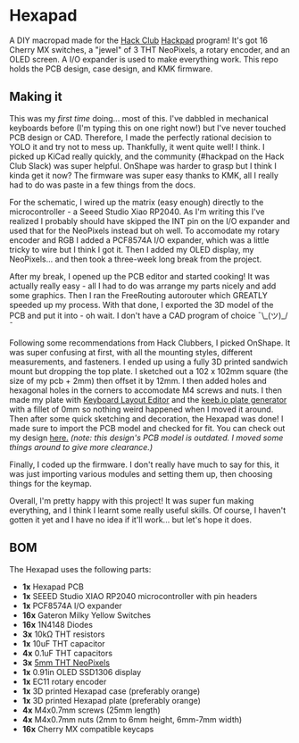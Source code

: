 # Hexapad

A DIY macropad made for the [Hack Club](https://hack.club) [Hackpad](https://hackpad.hackclub.com) program! It's got 16 Cherry MX switches, a "jewel" of 3 THT NeoPixels, a rotary encoder, and an OLED screen. A I/O expander is used to make everything work. This repo holds the PCB design, case design, and KMK firmware.

## Making it

This was my _first time_ doing... most of this. I've dabbled in mechanical keyboards before (I'm typing this on one right now!) but I've never touched PCB design or CAD. Therefore, I made the perfectly rational decision to YOLO it and try not to mess up. Thankfully, it went quite well! I think. I picked up KiCad really quickly, and the community (#hackpad on the Hack Club Slack) was super helpful. OnShape was harder to grasp but I think I kinda get it now? The firmware was super easy thanks to KMK, all I really had to do was paste in a few things from the docs.

For the schematic, I wired up the matrix (easy enough) directly to the microcontroller - a Seeed Studio Xiao RP2040. As I'm writing this I've realized I probably should have skipped the INT pin on the I/O expander and used that for the NeoPixels instead but oh well. To accomodate my rotary encoder and RGB I added a PCF8574A I/O expander, which was a little tricky to wire but I think I got it. Then I added my OLED display, my NeoPixels... and then took a three-week long break from the project.

After my break, I opened up the PCB editor and started cooking! It was actually really easy - all I had to do was arrange my parts nicely and add some graphics. Then I ran the FreeRouting autorouter which GREATLY speeded up my process.
With that done, I exported the 3D model of the PCB and put it into - oh wait. I don't have a CAD program of choice ¯\\\_(ツ)\_/¯

Following some recommendations from Hack Clubbers, I picked OnShape. It was super confusing at first, with all the mounting styles, different measurements, and fasteners. I ended up using a fully 3D printed sandwich mount but dropping the top plate. I sketched out a 102 x 102mm square (the size of my pcb + 2mm) then offset it by 12mm. I then added holes and hexagonal holes in the corners to accomodate M4 screws and nuts. I then made my plate with [Keyboard Layout Editor](https://keyboard-layout-editor.com/) and the [keeb.io plate generator](https://plate.keeb.io/) with a fillet of 0mm so nothing weird happened when I moved it around. Then after some quick sketching and decoration, the Hexapad was done! I made sure to import the PCB model and checked for fit. You can check out my design [here.](https://cad.onshape.com/documents/2133e09e1f245de59bbe7858/w/b4533889f6300572d81eb032/e/b0c575e6e2f32d509dfa7b54) _(note: this design's PCB model is outdated. I moved some things around to give more clearance.)_

Finally, I coded up the firmware. I don't really have much to say for this, it was just importing various modules and setting them up, then choosing things for the keymap.

Overall, I'm pretty happy with this project! It was super fun making everything, and I think I learnt some really useful skills. Of course, I haven't gotten it yet and I have no idea if it'll work... but let's hope it does.


## BOM

The Hexapad uses the following parts:

- **1x** Hexapad PCB
- **1x** SEEED Studio XIAO RP2040 microcontroller with pin headers
- **1x** PCF8574A I/O expander
- **16x** Gateron Milky Yellow Switches
- **16x** 1N4148 Diodes
- **3x** 10kΩ THT resistors
- **1x** 10uF THT capacitor
- **4x** 0.1uF THT capacitors
- **3x** [5mm THT NeoPixels](https://www.adafruit.com/product/1938)
- **1x** 0.91in OLED SSD1306 display
- **1x** EC11 rotary encoder
- **1x** 3D printed Hexapad case (preferably orange)
- **1x** 3D printed Hexapad plate (preferably orange)
- **4x** M4x0.7mm screws (25mm length)
- **4x** M4x0.7mm nuts (2mm to 6mm height, 6mm-7mm width)
- **16x** Cherry MX compatible keycaps

